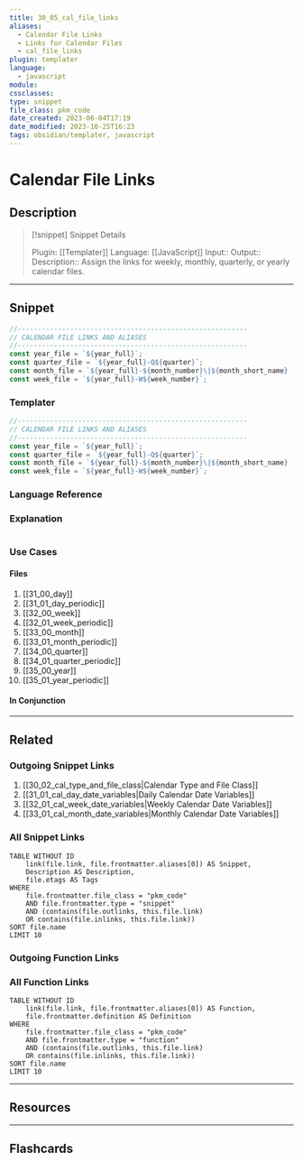 ```yaml
---
title: 30_05_cal_file_links
aliases:
  - Calendar File Links
  - Links for Calendar Files
  - cal_file_links
plugin: templater
language:
  - javascript
module:
cssclasses:
type: snippet
file_class: pkm_code
date_created: 2023-06-04T17:19
date_modified: 2023-10-25T16:23
tags: obsidian/templater, javascript
---
```

# Calendar File Links

## Description

> [!snippet] Snippet Details
>
> Plugin: [[Templater]]
> Language: [[JavaScript]]
> Input::
> Output::
> Description:: Assign the links for weekly, monthly, quarterly, or yearly calendar files.

---

## Snippet

<!-- Add the full code including explanatory comments  -->

```javascript
//---------------------------------------------------------
// CALENDAR FILE LINKS AND ALIASES
//---------------------------------------------------------
const year_file = `${year_full}`;
const quarter_file = `${year_full}-Q${quarter}`;
const month_file = `${year_full}-${month_number}\|${month_short_name} '${year_short}`;
const week_file = `${year_full}-W${week_number}`;
```

### Templater

<!-- Add the full code excluding explanatory comments  -->

```javascript
//---------------------------------------------------------
// CALENDAR FILE LINKS AND ALIASES
//---------------------------------------------------------
const year_file = `${year_full}`;
const quarter_file = `${year_full}-Q${quarter}`;
const month_file = `${year_full}-${month_number}\|${month_short_name} '${year_short}`;
const week_file = `${year_full}-W${week_number}`;
```

### Language Reference

<!-- Recreate the code with links to files  -->

### Explanation

```javascript

```

### Use Cases

#### Files

<!-- Files containing the snippet  -->

1. [[31_00_day]]
2. [[31_01_day_periodic]]
3. [[32_00_week]]
4. [[32_01_week_periodic]]
5. [[33_00_month]]
6. [[33_01_month_periodic]]
7. [[34_00_quarter]]
8. [[34_01_quarter_periodic]]
9. [[35_00_year]]
10. [[35_01_year_periodic]]

#### In Conjunction

<!-- Snippets used together with this snippet  -->

---

## Related

### Outgoing Snippet Links

<!-- Link related snippet here -->

1. [[30_02_cal_type_and_file_class|Calendar Type and File Class]]
2. [[31_01_cal_day_date_variables|Daily Calendar Date Variables]]
3. [[32_01_cal_week_date_variables|Weekly Calendar Date Variables]]
4. [[33_01_cal_month_date_variables|Monthly Calendar Date Variables]]

### All Snippet Links

<!-- Query limit 10  -->

```dataview
TABLE WITHOUT ID
	link(file.link, file.frontmatter.aliases[0]) AS Snippet,
	Description AS Description,
	file.etags AS Tags
WHERE
	file.frontmatter.file_class = "pkm_code"
	AND file.frontmatter.type = "snippet"
	AND (contains(file.outlinks, this.file.link)
	OR contains(file.inlinks, this.file.link))
SORT file.name
LIMIT 10
```

### Outgoing Function Links

<!-- Link related functions here -->

### All Function Links

<!-- Query limit 10  -->

```dataview
TABLE WITHOUT ID
	link(file.link, file.frontmatter.aliases[0]) AS Function,
	file.frontmatter.definition AS Definition
WHERE
	file.frontmatter.file_class = "pkm_code"
	AND file.frontmatter.type = "function"
	AND (contains(file.outlinks, this.file.link)
	OR contains(file.inlinks, this.file.link))
SORT file.name
LIMIT 10
```

---

## Resources

---

## Flashcards
